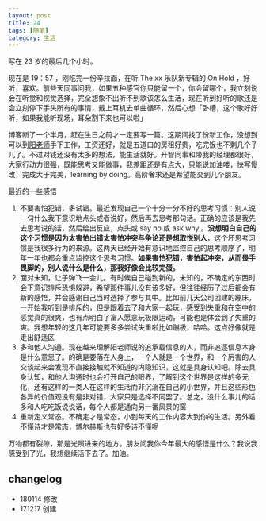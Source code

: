 ```yaml
---
layout: post
title: 24 
tags: [随笔]
category: 生活
---
```


写在 23 岁的最后几个小时。

现在是 19：57 ，刚吃完一份辛拉面，在听 The xx 乐队新专辑的  On Hold ，好听，喜欢。前些天同事问我，如果五种感官你只能留一个，你会留哪个，我立刻说会在听觉和视觉选择，完全想象不出听不到歌该怎么生活，现在听到好听的歌还是会立刻停下手头所有的事情，戴上耳机去单曲循环，然后心想「卧槽，这个歌好好听，如果我能听现场，耳朵割下来也可以啦」

博客断了一个半月，赶在生日之前才一定要写一篇。这期间找了份新工作，没想到可以到[阳老师](http://www.yangzhiping.com/)手下工作，工资还好，就是五道口的房租好贵，吃完饭也不剩几个子儿了。不过对钱还没有太多的想法，能生活就好。开智同事和带我的经理都很好，大家行动力很强，既能思考又能做事，我差距还是有点大，只能说加油喽，快写慢改，完成大于完美，learning by doing。高阶奢求还是希望能交到几个朋友。

最近的一些感悟

1. 不要害怕犯错，多试错。最近发现自己一个十分十分不好的思考习惯：别人说一句什么我下意识地点头或者说好，然后再去思考那句话。正确的应该是我先去思考说的话，然后给出反应，点头或 say no 或 ask why 。**没想明白自己的这个习惯是因为太害怕出错太害怕冲突与争论还是想取悦别人**，这个坏思考习惯是我很多行为的来源。这两天已经开始有意识地监控自己的思考顺序了，明年一年也都会重点监控这个思考习惯。**如果害怕犯错，害怕起冲突，从而畏手畏脚的，别人说什么是什么，那我好像会比较完蛋。**
2. 面对未知，让子弹飞一会儿。有时候自己碰到新的，未知的，不确定的东西时会下意识排斥恐惧躲避，希望那件事儿没有该多好，但往往经历了过后都会有新的感悟，并会感谢自己当时选择了参与其中。比如前几天公司团建的蹦床，一开始我听到是排斥的，但是跟着去了和大家一起玩，感受到失重和在空中的感觉真的很爽，也有点明白了富人愿意玩极限运动，可能也是体会到了失重的爽。我想年轻的这几年可能要多多尝试失重啦比如蹦极，哈哈。这点好像就是走出舒适区
3. 多和他人沟通。现在越来理解阳老师说的追承载信息的人，而非追逐信息本身是什么意思了。的确是要落在人身上，一个人就是一个世界，和一个厉害的人交谈起来会发现不直接接触就不知道的内隐知识，这就是具身认知吧。除去具身认知，和他人沟通时也会打开自己的眼界，了解到这个世界是这样的多元化，还有这样的一类人在这样的生活而非沉溺在自己的小世界，并且这些形色各异的价值观没有是非对错，大家只是选择不同罢了。总之，没什么事儿的话多和人吃吃饭说说话，每个人都是通向另一番风景的窗
4. 重新定义常态。不确定才是常态，小到每天的工作内容大到你的生活。另外看不懂诗才是常态，博尔赫斯也有好多诗不懂呢

万物都有裂隙，那是光照进来的地方。朋友问我你今年最大的感悟是什么？我说我感受到了光，我想继续活下去了。加油。

## changelog

- 180114 修改
- 171217 创建


